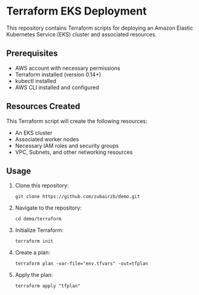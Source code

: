 # Terraform EKS Deployment

This repository contains Terraform scripts for deploying an Amazon Elastic Kubernetes Service (EKS) cluster and associated resources.

## Prerequisites

- AWS account with necessary permissions
- Terraform installed (version 0.14+)
- kubectl installed
- AWS CLI installed and configured

## Resources Created

This Terraform script will create the following resources:

- An EKS cluster
- Associated worker nodes
- Necessary IAM roles and security groups
- VPC, Subnets, and other networking resources

## Usage

1. Clone this repository:
   ```
   git clone https://github.com/zubairzb/demo.git
   ```
2. Navigate to the repository:
   ```
   cd demo/terraform
   ```
3. Initialize Terraform:
   ```
   terraform init
   ```
4. Create a plan:
   ```
   terraform plan -var-file="env.tfvars" -out=tfplan
   ```
5. Apply the plan:
   ```
   terraform apply "tfplan"
   ```

